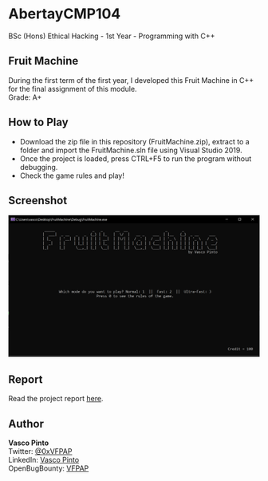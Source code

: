 # AbertayCMP104
BSc (Hons) Ethical Hacking - 1st Year - Programming with C++

## Fruit Machine
During the first term of the first year, I developed this Fruit Machine in C++ for the final assignment of this module.
<br>Grade: A+

## How to Play
* Download the zip file in this repository (FruitMachine.zip), extract to a folder and import the FruitMachine.sln file using Visual Studio 2019.
* Once the project is loaded, press CTRL+F5 to run the program without debugging.
* Check the game rules and play!

## Screenshot
![screenshot](screenshot.png)

## Report
Read the project report [here](FruitMachine.pdf).

## Author
**Vasco Pinto**
<br>Twitter: [@0xVFPAP](https://twitter.com/0xVFPAP)
<br>LinkedIn: [Vasco Pinto](https://linkedin.com/in/vascopinto97)
<br>OpenBugBounty: [VFPAP](https://www.openbugbounty.org/researchers/VFPAP)

